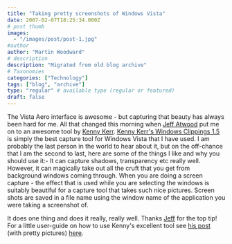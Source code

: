 ```yaml
---
title: "Taking pretty screenshots of Windows Vista"
date: 2007-02-07T18:25:34.000Z
# post thumb
images:
  - "/images/post/post-1.jpg"
#author
author: "Martin Woodward"
# description
description: "Migrated from old blog archive"
# Taxonomies
categories: ["Technology"]
tags: ["blog", "archive"]
type: "regular" # available type (regular or featured)
draft: false
---
```


The Vista Aero interface is awesome - but capturing that beauty has always been hard for me.  All that changed this morning when [Jeff Atwood](http://www.codinghorror.com) put me on to an awesome tool by [Kenny Kerr](http://weblogs.asp.net/kennykerr/default.aspx). [Kenny Kerr's Windows Clippings 1.5](http://weblogs.asp.net/kennykerr/archive/2007/01/28/window-clippings-1-5.aspx) is simply the best capture tool for Windows Vista that I have used.  I am probably the last person in the world to hear about it, but on the off-chance that I am the second to last, here are some of the things I like and why you should use it:-  It can capture shadows, transparency etc really well.  However, it can magically take out all the cruft that you get from background windows coming through. When you are doing a screen capture - the effect that is used while you are selecting the windows is suitably beautiful for a capture tool that takes such nice pictures. Screen shots are saved in a file name using the window name of the application you were taking a screenshot of. 

It does one thing and does it really, really well.  Thanks [Jeff](http://www.codinghorror.com) for the top tip!  For a little user-guide on how to use Kenny's excellent tool see [his post](http://weblogs.asp.net/kennykerr/pages/using-window-clippings.aspx) (with pretty pictures) [here](http://weblogs.asp.net/kennykerr/pages/using-window-clippings.aspx).